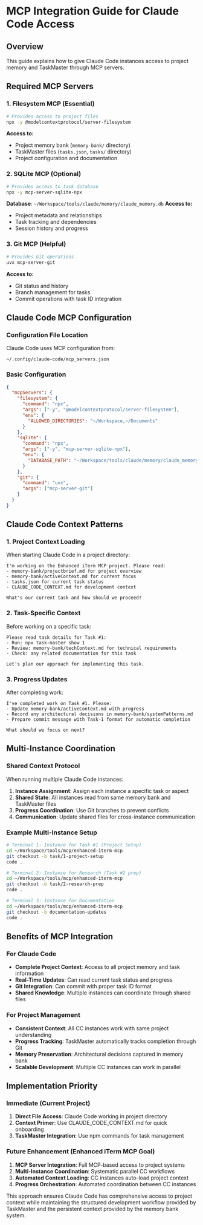 # MCP Integration Guide for Claude Code Access

## Overview
This guide explains how to give Claude Code instances access to project memory and TaskMaster through MCP servers.

## Required MCP Servers

### 1. Filesystem MCP (Essential)
```bash
# Provides access to project files
npx -y @modelcontextprotocol/server-filesystem
```
**Access to:**
- Project memory bank (`memory-bank/` directory)
- TaskMaster files (`tasks.json`, `tasks/` directory)
- Project configuration and documentation

### 2. SQLite MCP (Optional)
```bash  
# Provides access to task database
npx -y mcp-server-sqlite-npx
```
**Database**: `~/Workspace/tools/claude/memory/claude_memory.db`
**Access to:**
- Project metadata and relationships
- Task tracking and dependencies
- Session history and progress

### 3. Git MCP (Helpful)
```bash
# Provides Git operations
uvx mcp-server-git
```
**Access to:**
- Git status and history
- Branch management for tasks
- Commit operations with task ID integration

## Claude Code MCP Configuration

### Configuration File Location
Claude Code uses MCP configuration from:
```
~/.config/claude-code/mcp_servers.json
```

### Basic Configuration
```json
{
  "mcpServers": {
    "filesystem": {
      "command": "npx",
      "args": ["-y", "@modelcontextprotocol/server-filesystem"],
      "env": {
        "ALLOWED_DIRECTORIES": "~/Workspace,~/Documents"
      }
    },
    "sqlite": {
      "command": "npx", 
      "args": ["-y", "mcp-server-sqlite-npx"],
      "env": {
        "DATABASE_PATH": "~/Workspace/tools/claude/memory/claude_memory.db"
      }
    },
    "git": {
      "command": "uvx",
      "args": ["mcp-server-git"]
    }
  }
}
```

## Claude Code Context Patterns

### 1. Project Context Loading
When starting Claude Code in a project directory:

```
I'm working on the Enhanced iTerm MCP project. Please read:
- memory-bank/projectbrief.md for project overview
- memory-bank/activeContext.md for current focus  
- tasks.json for current task status
- CLAUDE_CODE_CONTEXT.md for development context

What's our current task and how should we proceed?
```

### 2. Task-Specific Context
Before working on a specific task:

```
Please read task details for Task #1:
- Run: npx task-master show 1
- Review: memory-bank/techContext.md for technical requirements
- Check: any related documentation for this task

Let's plan our approach for implementing this task.
```

### 3. Progress Updates
After completing work:

```
I've completed work on Task #1. Please:
- Update memory-bank/activeContext.md with progress
- Record any architectural decisions in memory-bank/systemPatterns.md
- Prepare commit message with Task-1 format for automatic completion

What should we focus on next?
```

## Multi-Instance Coordination

### Shared Context Protocol
When running multiple Claude Code instances:

1. **Instance Assignment**: Assign each instance a specific task or aspect
2. **Shared State**: All instances read from same memory bank and TaskMaster files
3. **Progress Coordination**: Use Git branches to prevent conflicts
4. **Communication**: Update shared files for cross-instance communication

### Example Multi-Instance Setup
```bash
# Terminal 1: Instance for Task #1 (Project Setup)
cd ~/Workspace/tools/mcp/enhanced-iterm-mcp
git checkout -b task/1-project-setup
code .

# Terminal 2: Instance for Research (Task #2 prep)
cd ~/Workspace/tools/mcp/enhanced-iterm-mcp  
git checkout -b task/2-research-prep
code .

# Terminal 3: Instance for Documentation
cd ~/Workspace/tools/mcp/enhanced-iterm-mcp
git checkout -b documentation-updates
code .
```

## Benefits of MCP Integration

### For Claude Code
- **Complete Project Context**: Access to all project memory and task information
- **Real-Time Updates**: Can read current task status and progress
- **Git Integration**: Can commit with proper task ID format
- **Shared Knowledge**: Multiple instances can coordinate through shared files

### For Project Management  
- **Consistent Context**: All CC instances work with same project understanding
- **Progress Tracking**: TaskMaster automatically tracks completion through Git
- **Memory Preservation**: Architectural decisions captured in memory bank
- **Scalable Development**: Multiple CC instances can work in parallel

## Implementation Priority

### Immediate (Current Project)
1. **Direct File Access**: Claude Code working in project directory
2. **Context Primer**: Use CLAUDE_CODE_CONTEXT.md for quick onboarding
3. **TaskMaster Integration**: Use npm commands for task management

### Future Enhancement (Enhanced iTerm MCP Goal)
1. **MCP Server Integration**: Full MCP-based access to project systems
2. **Multi-Instance Coordination**: Systematic parallel CC workflows  
3. **Automated Context Loading**: CC instances auto-load project context
4. **Progress Orchestration**: Automated coordination between CC instances

This approach ensures Claude Code has comprehensive access to project context while maintaining the structured development workflow provided by TaskMaster and the persistent context provided by the memory bank system.
